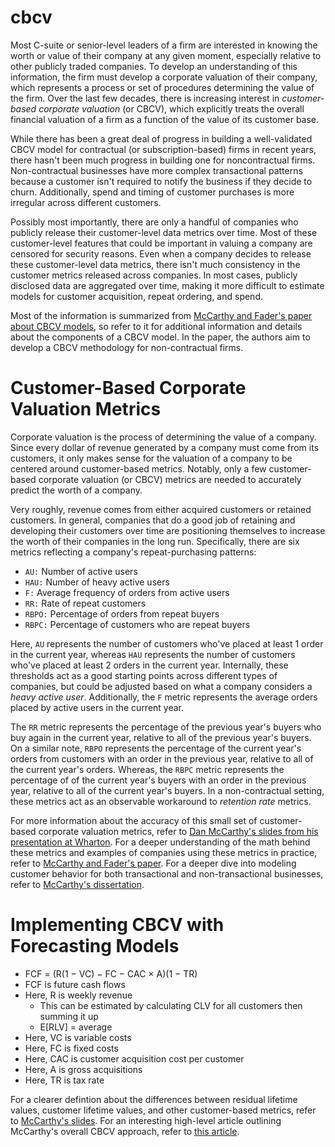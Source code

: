 # cbcv

Most C-suite or senior-level leaders of a firm are interested in knowing the worth or value of their company at any given moment, especially relative to other publicly traded companies. To develop an understanding of this information, the firm must develop a corporate valuation of their company, which represents a process or set of procedures determining the value of the firm. Over the last few decades, there is increasing interest in *customer-based corporate valuation* (or CBCV), which explicitly treats the overall financial valuation of a firm as a function of the value of its customer base.

While there has been a great deal of progress in building a well-validated CBCV model for contractual (or subscription-based) firms in recent years, there hasn't been much progress in building one for noncontractual firms. Non-contractual businesses have more complex transactional patterns because a customer isn't required to notify the business if they decide to churn. Additionally, spend and timing of customer purchases is more irregular across different customers.

Possibly most importantly, there are only a handful of companies who publicly release their customer-level data metrics over time. Most of these customer-level features that could be important in valuing a company are censored for security reasons. Even when a company decides to release these customer-level data metrics, there isn't much consistency in the customer metrics released across companies. In most cases, publicly disclosed data are aggregated over time, making it more difficult to estimate models for customer acquisition, repeat ordering, and spend.

Most of the information is summarized from [McCarthy and Fader's paper about CBCV models](https://deliverypdf.ssrn.com/delivery.php?ID=584095096086108098086117074001002127032069023053024057123008001026070121029099124025037027038012044049023030009125088120010115119094030029067023088007113081095027110038038064024107102069087068084091008114097030077021096088064070088025095071085007010021&EXT=pdf&INDEX=TRUE), so refer to it for additional information and details about the components of a CBCV model. In the paper, the authors aim to develop a CBCV methodology for non-contractual firms.

# Customer-Based Corporate Valuation Metrics

Corporate valuation is the process of determining the value of a company. Since every dollar of revenue generated by a company must come from its customers, it only makes sense for the valuation of a company to be centered around customer-based metrics. Notably, only a few customer-based corporate valuation (or CBCV) metrics are needed to accurately predict the worth of a company.

Very roughly, revenue comes from either acquired customers or retained customers. In general, companies that do a good job of retaining and developing their customers over time are positioning themselves to increase the worth of their companies in the long run. Specifically, there are six metrics reflecting a company's repeat-purchasing patterns:
- `AU:` Number of active users
- `HAU:` Number of heavy active users
- `F:` Average frequency of orders from active users
- `RR:` Rate of repeat customers
- `RBPO:` Percentage of orders from repeat buyers
- `RBPC:` Percentage of customers who are repeat buyers

Here, `AU` represents the number of customers who've placed at least 1 order in the current year, whereas `HAU` represents the number of customers who've placed at least 2 orders in the current year. Internally, these thresholds act as a good starting points across different types of companies, but could be adjusted based on what a company considers a *heavy active user*. Additionally, the `F` metric represents the average orders placed by active users in the current year.

The `RR` metric represents the percentage of the previous year's buyers who buy again in the current year, relative to all of the previous year's buyers. On a similar note, `RBPO` represents the percentage of the current year's orders from customers with an order in the previous year, relative to all of the current year's orders. Whereas, the `RBPC` metric represents the percentage of of the current year's buyers with an order in the previous year, relative to all of the current year's buyers. In a non-contractual setting, these metrics act as an observable workaround to *retention rate* metrics.

For more information about the accuracy of this small set of customer-based corporate valuation metrics, refer to [Dan McCarthy's slides from his presentation at Wharton](https://scientistcafe.com/CIRUG/2017_07_24ASA_TalkDanMcCarthy.pdf). For a deeper understanding of the math behind these metrics and examples of companies using these metrics in practice, refer to [McCarthy and Fader's paper](https://deliverypdf.ssrn.com/delivery.php?ID=217116104122089025069125121097076103121046070053091056099116021109091027113116024081057056103059050003021087120021001116093091000085032086058068011118113065000099106025080050118126124103092083099108005018031018083106115029070123004010092120067092069115&EXT=pdf&INDEX=TRUE). For a deeper dive into modeling customer behavior for both transactional and non-transactional businesses, refer to [McCarthy's dissertation](https://repository.upenn.edu/cgi/viewcontent.cgi?article=4247&context=edissertations).

# Implementing CBCV with Forecasting Models

- FCF = (R(1 − VC) − FC − CAC × A)(1 − TR)
- FCF is future cash flows
- Here, R is weekly revenue
  - This can be estimated by calculating CLV for all customers then summing it up
  - E[RLV] = average 
- Here, VC is variable costs
- Here, FC is fixed costs
- Here, CAC is customer acquisition cost per customer
- Here, A is gross acquisitions
- Here, TR is tax rate

For a clearer defintion about the differences between residual lifetime values, customer lifetime values, and other customer-based metrics, refer to [McCarthy's slides](https://www.dropbox.com/s/xjak7pezn6i9m06/CLV%20framework.pptx). For an interesting high-level article outlining McCarthy's overall CBCV approach, refer to [this article](https://hbr.org/2020/01/how-to-value-a-company-by-analyzing-its-customers).
